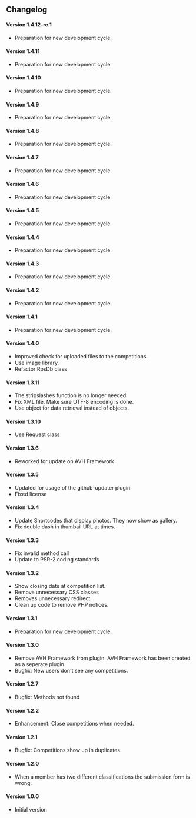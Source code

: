 ## Changelog

#### Version 1.4.12-rc.1
* Preparation for new development cycle.

#### Version 1.4.11
* Preparation for new development cycle.

#### Version 1.4.10
* Preparation for new development cycle.

#### Version 1.4.9
* Preparation for new development cycle.

#### Version 1.4.8
* Preparation for new development cycle.

#### Version 1.4.7
* Preparation for new development cycle.

#### Version 1.4.6
* Preparation for new development cycle.

#### Version 1.4.5
* Preparation for new development cycle.

#### Version 1.4.4
* Preparation for new development cycle.

#### Version 1.4.3
* Preparation for new development cycle.

#### Version 1.4.2
* Preparation for new development cycle.

#### Version 1.4.1
* Preparation for new development cycle.

#### Version 1.4.0
* Improved check for uploaded files to the competitions.
* Use image library.
* Refactor RpsDb class

#### Version 1.3.11
* The stripslashes function is no longer needed
* Fix XML file. Make sure UTF-8 encoding is done.
* Use object for data retrieval instead of objects.

#### Version 1.3.10
* Use Request class

#### Version 1.3.6
* Reworked for update on AVH Framework

#### Version 1.3.5
* Updated for usage of the github-updater plugin.
* Fixed license

#### Version 1.3.4
* Update Shortcodes that display photos.
  They now show as gallery.
* Fix double dash in thumbail URL at times.

#### Version 1.3.3
* Fix invalid method call
* Update to PSR-2 coding standards

#### Version 1.3.2
* Show closing date at competition list.
* Remove unnecessary CSS classes
* Removes unnecessary redirect.
* Clean up code to remove PHP notices.

#### Version 1.3.1
* Preparation for new development cycle.

#### Version 1.3.0
* Remove AVH Framework from plugin.
  AVH Framework has been created as a seperate plugin.
* Bugfix: New users don't see any competitions.

#### Version 1.2.7
* Bugfix: Methods not found

#### Version 1.2.2
* Enhancement: Close competitions when needed.

#### Version 1.2.1
* Bugfix: Competitions show up in duplicates

#### Version 1.2.0
* When a member has two different classifications the submission form is wrong.

#### Version 1.0.0
* Initial version
